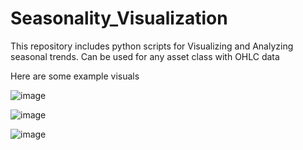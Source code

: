 # Seasonality_Visualization

This repository includes python scripts for Visualizing and Analyzing seasonal trends. Can be used for any asset class with OHLC data

Here are some example visuals

![image](https://github.com/IBatuu/Seasonality_Visualization/assets/78052559/ef580068-d998-454e-9b2e-da210de5223f)

![image](https://github.com/IBatuu/Seasonality_Visualization/assets/78052559/22e1ff35-1e1f-4cf8-b672-8928da3b53fa)

![image](https://github.com/IBatuu/Seasonality_Visualization/assets/78052559/03c228f5-0b1c-40de-8e93-13aea226b320)



